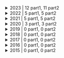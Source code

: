 
<details>
<summary> 2023 | 12 part1, 11 part2 </summary>
 
| Day | Part 1 | Part 2 |
| :---: | :---: | :---: |
| [Day 1](https://adventofcode.com/2023/day/1) | ⭐ | ⭐ |
| [Day 2](https://adventofcode.com/2023/day/2) | ⭐ | ⭐ |
| [Day 3](https://adventofcode.com/2023/day/3) | ⭐ | ⭐ |
| [Day 4](https://adventofcode.com/2023/day/4) | ⭐ | ⭐ |
| [Day 5](https://adventofcode.com/2023/day/5) | ⭐ | ⭐ |
| [Day 6](https://adventofcode.com/2023/day/6) | ⭐ | ⭐ |
| [Day 7](https://adventofcode.com/2023/day/7) | ⭐ | ⭐ |
| [Day 8](https://adventofcode.com/2023/day/8) | ⭐ | ⭐ |
| [Day 9](https://adventofcode.com/2023/day/9) | ⭐ | ⭐ |
| [Day 10](https://adventofcode.com/2023/day/10) | ⭐ | ⭐ |
| [Day 11](https://adventofcode.com/2023/day/11) | ⭐ | ⭐ |
| [Day 15](https://adventofcode.com/2023/day/15) | ⭐ |   |
</details>

<details>
<summary> 2022 | 5 part1, 5 part2 </summary>
 
| Day | Part 1 | Part 2 |
| :---: | :---: | :---: |
| [Day 1](https://adventofcode.com/2022/day/1) | ⭐ | ⭐ |
| [Day 2](https://adventofcode.com/2022/day/2) | ⭐ | ⭐ |
| [Day 3](https://adventofcode.com/2022/day/3) | ⭐ | ⭐ |
| [Day 4](https://adventofcode.com/2022/day/4) | ⭐ | ⭐ |
| [Day 5](https://adventofcode.com/2022/day/5) | ⭐ | ⭐ |
</details>

<details>
<summary> 2021 | 5 part1, 5 part2 </summary>
 
| Day | Part 1 | Part 2 |
| :---: | :---: | :---: |
| [Day 1](https://adventofcode.com/2021/day/1) | ⭐ | ⭐ |
| [Day 2](https://adventofcode.com/2021/day/2) | ⭐ | ⭐ |
| [Day 3](https://adventofcode.com/2021/day/3) | ⭐ | ⭐ |
| [Day 4](https://adventofcode.com/2021/day/4) | ⭐ | ⭐ |
| [Day 5](https://adventofcode.com/2021/day/5) | ⭐ | ⭐ |
</details>

<details>
<summary> 2020 | 3 part1, 3 part2 </summary>
 
| Day | Part 1 | Part 2 |
| :---: | :---: | :---: |
| [Day 1](https://adventofcode.com/2020/day/1) | ⭐ | ⭐ |
| [Day 2](https://adventofcode.com/2020/day/2) | ⭐ | ⭐ |
| [Day 3](https://adventofcode.com/2020/day/3) | ⭐ | ⭐ |
</details>

<details>
<summary> 2019 | 0 part1, 0 part2 </summary>
 
| Day | Part 1 | Part 2 |
| :---: | :---: | :---: |
</details>

<details>
<summary> 2018 | 0 part1, 0 part2 </summary>
 
| Day | Part 1 | Part 2 |
| :---: | :---: | :---: |
</details>

<details>
<summary> 2017 | 0 part1, 0 part2 </summary>
 
| Day | Part 1 | Part 2 |
| :---: | :---: | :---: |
</details>

<details>
<summary> 2016 | 0 part1, 0 part2 </summary>
 
| Day | Part 1 | Part 2 |
| :---: | :---: | :---: |
</details>

<details>
<summary> 2015 | 0 part1, 0 part2 </summary>
 
| Day | Part 1 | Part 2 |
| :---: | :---: | :---: |
</details>
